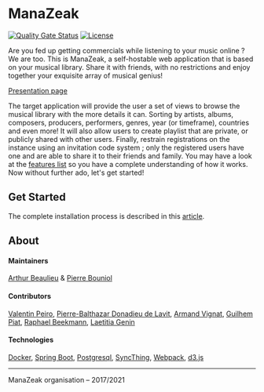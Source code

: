 # ManaZeak

[](https://github.com/ManaZeak/ManaZeak/workflows/build/badge.svg)
[![Quality Gate Status](https://sonarcloud.io/api/project_badges/measure?project=ManaZeak&metric=alert_status)](https://sonarcloud.io/dashboard?id=ManaZeak)
[![License](https://img.shields.io/github/license/ManaZeak/ManaZeak.svg)](https://github.com/ManaZeak/ManaZeak/blob/master/LICENSE.md)
[](https://badgen.net/badge/version/1.0.1/blue)

Are you fed up getting commercials while listening to your music online ? We are too. This is ManaZeak, a self-hostable web application that is based on your musical library. Share it with friends, with no restrictions and enjoy together your exquisite array of musical genius!

[Presentation page](https://manazeak.github.io/)

The target application will provide the user a set of views to browse the musical library with the more details it can. Sorting by artists, albums, composers, producers, performers, genres, year (or timeframe), countries and even more! It will also allow users to create playlist that are private, or publicly shared with other users. Finally, restrain registrations on the instance using an invitation code system ; only the registered users have one and are able to share it to their friends and family. You may have a look at the [features list](https://github.com/ManaZeak/ManaZeak/wiki/%5BADM%5D-Features-list) so you have a complete understanding of how it works. Now without further ado, let's get started!

## Get Started

The complete installation process is described in this [article](https://github.com/ManaZeak/ManaZeak/wiki/%5BADM%5D-ManaZeak-installation).

## About

#### Maintainers
[Arthur Beaulieu](https://github.com/ArthurBeaulieu) & [Pierre Bouniol](https://github.com/Squadella)

#### Contributors

[Valentin Peiro](https://github.com/Oxydiz), [Pierre-Balthazar Donadieu de Lavit](https://github.com/Belash), [Armand Vignat](https://github.com/avignat), [Guilhem Piat](https://github.com/Syncrossus), [Raphael Beekmann](https://github.com/Asiberus), [Laetitia Genin](http://lmgtfy.com/?q=Laetitia+Genin)

#### Technologies

[Docker](https://github.com/docker), [Spring Boot](https://github.com/spring-projects/spring-boot), [Postgresql](https://github.com/postgres/postgres), [SyncThing](https://github.com/syncthing/syncthing), [Webpack](https://github.com/webpack/webpack), [d3.js](https://github.com/d3/d3)

---

ManaZeak organisation – 2017/2021
